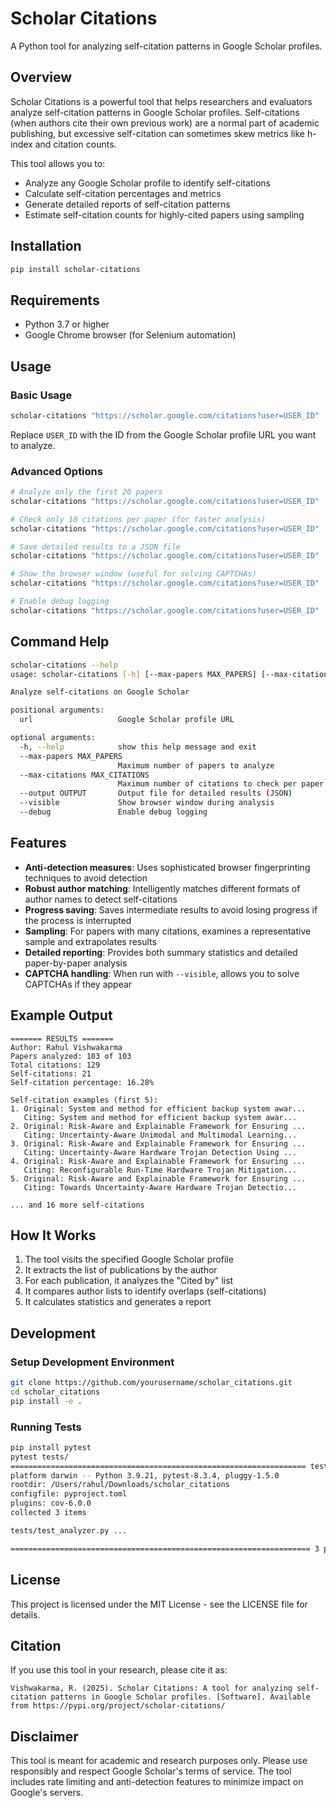 # Scholar Citations

A Python tool for analyzing self-citation patterns in Google Scholar profiles.

## Overview

Scholar Citations is a powerful tool that helps researchers and evaluators analyze self-citation patterns in Google Scholar profiles. Self-citations (when authors cite their own previous work) are a normal part of academic publishing, but excessive self-citation can sometimes skew metrics like h-index and citation counts.

This tool allows you to:
- Analyze any Google Scholar profile to identify self-citations
- Calculate self-citation percentages and metrics
- Generate detailed reports of self-citation patterns
- Estimate self-citation counts for highly-cited papers using sampling

## Installation

```bash
pip install scholar-citations
```

## Requirements

- Python 3.7 or higher
- Google Chrome browser (for Selenium automation)

## Usage

### Basic Usage

```bash
scholar-citations "https://scholar.google.com/citations?user=USER_ID"
```

Replace `USER_ID` with the ID from the Google Scholar profile URL you want to analyze.

### Advanced Options

```bash
# Analyze only the first 20 papers
scholar-citations "https://scholar.google.com/citations?user=USER_ID" --max-papers 20

# Check only 10 citations per paper (for faster analysis)
scholar-citations "https://scholar.google.com/citations?user=USER_ID" --max-citations 10

# Save detailed results to a JSON file
scholar-citations "https://scholar.google.com/citations?user=USER_ID" --output results.json

# Show the browser window (useful for solving CAPTCHAs)
scholar-citations "https://scholar.google.com/citations?user=USER_ID" --visible

# Enable debug logging
scholar-citations "https://scholar.google.com/citations?user=USER_ID" --debug
```

## Command Help

```bash
scholar-citations --help                                           
usage: scholar-citations [-h] [--max-papers MAX_PAPERS] [--max-citations MAX_CITATIONS] [--output OUTPUT] [--visible] [--debug] url

Analyze self-citations on Google Scholar

positional arguments:
  url                   Google Scholar profile URL

optional arguments:
  -h, --help            show this help message and exit
  --max-papers MAX_PAPERS
                        Maximum number of papers to analyze
  --max-citations MAX_CITATIONS
                        Maximum number of citations to check per paper
  --output OUTPUT       Output file for detailed results (JSON)
  --visible             Show browser window during analysis
  --debug               Enable debug logging
```

## Features

- **Anti-detection measures**: Uses sophisticated browser fingerprinting techniques to avoid detection
- **Robust author matching**: Intelligently matches different formats of author names to detect self-citations
- **Progress saving**: Saves intermediate results to avoid losing progress if the process is interrupted
- **Sampling**: For papers with many citations, examines a representative sample and extrapolates results
- **Detailed reporting**: Provides both summary statistics and detailed paper-by-paper analysis
- **CAPTCHA handling**: When run with `--visible`, allows you to solve CAPTCHAs if they appear

## Example Output

```
======= RESULTS =======
Author: Rahul Vishwakarma
Papers analyzed: 103 of 103
Total citations: 129
Self-citations: 21
Self-citation percentage: 16.28%

Self-citation examples (first 5):
1. Original: System and method for efficient backup system awar...
   Citing: System and method for efficient backup system awar...
2. Original: Risk-Aware and Explainable Framework for Ensuring ...
   Citing: Uncertainty-Aware Unimodal and Multimodal Learning...
3. Original: Risk-Aware and Explainable Framework for Ensuring ...
   Citing: Uncertainty-Aware Hardware Trojan Detection Using ...
4. Original: Risk-Aware and Explainable Framework for Ensuring ...
   Citing: Reconfigurable Run-Time Hardware Trojan Mitigation...
5. Original: Risk-Aware and Explainable Framework for Ensuring ...
   Citing: Towards Uncertainty-Aware Hardware Trojan Detectio...

... and 16 more self-citations
```

## How It Works

1. The tool visits the specified Google Scholar profile
2. It extracts the list of publications by the author
3. For each publication, it analyzes the "Cited by" list
4. It compares author lists to identify overlaps (self-citations)
5. It calculates statistics and generates a report

## Development

### Setup Development Environment

```bash
git clone https://github.com/yourusername/scholar_citations.git
cd scholar_citations
pip install -e .
```

### Running Tests

```bash
pip install pytest
pytest tests/
================================================================== test session starts ==================================================================
platform darwin -- Python 3.9.21, pytest-8.3.4, pluggy-1.5.0
rootdir: /Users/rahul/Downloads/scholar_citations
configfile: pyproject.toml
plugins: cov-6.0.0
collected 3 items                                                                                                                                       

tests/test_analyzer.py ...                                                                                                                        [100%]

=================================================================== 3 passed in 0.03s ===================================================================
```

## License

This project is licensed under the MIT License - see the LICENSE file for details.

## Citation

If you use this tool in your research, please cite it as:

```
Vishwakarma, R. (2025). Scholar Citations: A tool for analyzing self-citation patterns in Google Scholar profiles. [Software]. Available from https://pypi.org/project/scholar-citations/
```

## Disclaimer

This tool is meant for academic and research purposes only. Please use responsibly and respect Google Scholar's terms of service. The tool includes rate limiting and anti-detection features to minimize impact on Google's servers.